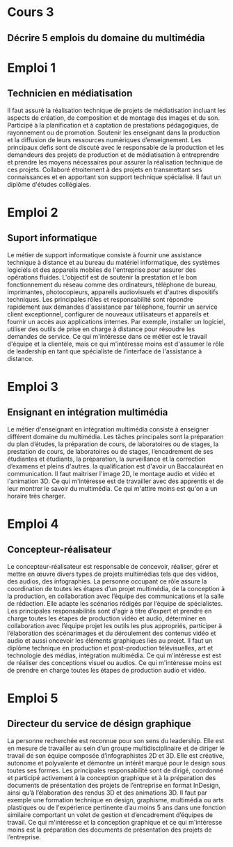 # Cours 3
## Décrire 5 emplois du domaine du multimédia
 

# Emploi 1 
## Technicien en médiatisation 
Il faut assuré la réalisation technique de projets de médiatisation incluant les aspects de création, de composition et de montage des images et du son. Participé à la planification et à captation de prestations pédagogiques, de rayonnement ou de promotion. Soutenir les enseignant dans la production et la diffusion de leurs ressources numériques d’enseignement. Les principaux defis sont de discuté avec le responsable de la production et les demandeurs des projets de production et de médiatisation à entreprendre et prendre les moyens nécessaires pour assurer la réalisation technique de ces projets. Collaboré étroitement à des projets en transmettant ses connaissances et en apportant son support technique spécialisé. Il faut un diplôme d'études collégiales. 
# Emploi 2 
## Suport informatique  
Le métier de support informatique consiste à fournir une assistance technique à distance et au bureau du matériel informatique, des systèmes logiciels et des appareils mobiles de l'entreprise pour assurer des opérations fluides. L'objectif est de soutenir la prestation et le bon fonctionnement du réseau comme des ordinateurs, téléphone de bureau, imprimantes, photocopieurs, appareils audiovisuels et d'autres dispositifs techniques. Les principales rôles et responsabilité sont répondre rapidement aux demandes d'assistance par téléphone, fournir un service client exceptionnel, configurer de nouveaux utilisateurs et appareils et fournir un accès aux applications internes. Par exemple, installer un logiciel, utiliser des outils de prise en charge à distance pour résoudre les demandes de service. Ce qui m'intéresse dans ce métier est le travail d'équipe et la clientèle, mais ce qui m'intéresse moins est d'assumer le rôle de leadership en tant que spécialiste de l’interface de l'assistance à distance.   
# Emploi 3 
## Ensignant en intégration multimédia  
Le métier d'enseignant en intégration multimédia consiste à enseigner différent domaine du multimédia. Les tâches principales sont la préparation du plan d’études, la préparation de cours, de laboratoires ou de stages, la prestation de cours, de laboratoires ou de stages, l’encadrement de ses étudiantes et étudiants, la préparation, la surveillance et la correction d’examens et pleins d'autres. la qualification est d'avoir un Baccalauréat en communication. Il faut maitriser l'image 2D, le montage audio et vidéo et l'animation 3D. Ce qui m'intéresse est de travailler avec des apprentis et de leur montrer le savoir du multimédia. Ce qui m'attire moins est qu'on a un horaire très charger.  
# Emploi 4 
## Concepteur-réalisateur  
Le concepteur-réalisateur est responsable de concevoir, réaliser, gérer et mettre en œuvre divers types de projets multimédias tels que des vidéos, des audios, des infographies.
La personne occupant ce rôle assure la coordination de toutes les étapes d’un projet multimédia, de la conception à la production, en collaboration avec l’équipe des communications et la salle de rédaction. Elle adapte les scénarios rédigés par l’équipe de spécialistes. Les principales responsabilités sont d'agir à titre d’expert et prendre en charge toutes les étapes de production vidéo et audio, déterminer en collaboration avec l’équipe projet les outils les plus appropriés, participer à l’élaboration des scénarimages et du déroulement des contenus vidéo et audio et aussi oncevoir les éléments graphiques liés au projet. Il faut un diplôme technique en production et post-production télévisuelles, art et technologie des médias, intégration multimédia. Ce qui m'intéresse est est de réaliser des conceptions visuel ou audios. Ce qui m'intéresse moins est de prendre en charge toutes les étapes de production audio et vidéo.    
# Emploi 5 
## Directeur du service de désign graphique
La personne recherchée est reconnue pour son sens du leadership. Elle est en mesure de travailler au sein d’un groupe multidisciplinaire et de diriger le travail de son équipe composée d’infographistes 2D et 3D. Elle est créative, autonome et polyvalente et démontre un intérêt marqué pour le design sous toutes ses formes. Les principales responsabilité sont de dirigé, coordonné et participé activement à la conception graphique et à la préparation des documents de présentation des projets de l’entreprise en format InDesign, ainsi qu’à l’élaboration des rendus 3D et des animations 3D. Il faut par exemple une formation technique en design, graphisme, multimédia ou arts plastiques ou de l'expérience pertinente d’au moins 5 ans dans une fonction similaire comportant un volet de gestion et d’encadrement d’équipes de travail. Ce qui m'intéresse et la conception graphique et ce qui m'intéresse moins est la préparation des documents de présentation des projets de l’entreprise. 
